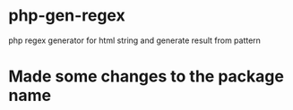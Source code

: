 # php-gen-regex
php regex generator for html string and generate result from pattern
# Made some changes to the package name
